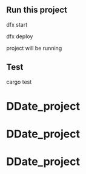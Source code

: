 ## Run this project

dfx start

dfx deploy

project will be running


## Test 

cargo test

# DDate_project
# DDate_project
# DDate_project
